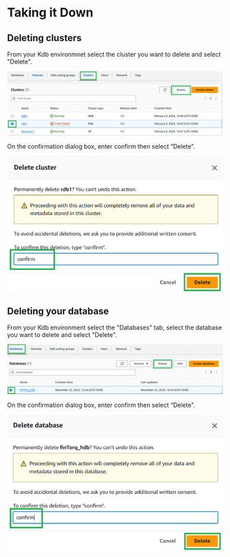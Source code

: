 Taking it Down
===============

## Deleting clusters
From your Kdb environmnet select the cluster you want to delete and select "Delete".

![Select delete cluster](workshop/graphics/delete_cluster1.png)

On the confirmation dialog box, enter confirm then select “Delete”.

![delete cluster](workshop/graphics/delete_cluster2.png)

## Deleting your database 

From your Kdb environment select the "Databases" tab, select the database you want to delete and select "Delete".

![delete cluster](workshop/graphics/delete_database1.png)

On the confirmation dialog box, enter confirm then select “Delete”.

![delete cluster](workshop/graphics/delete_database2.png)